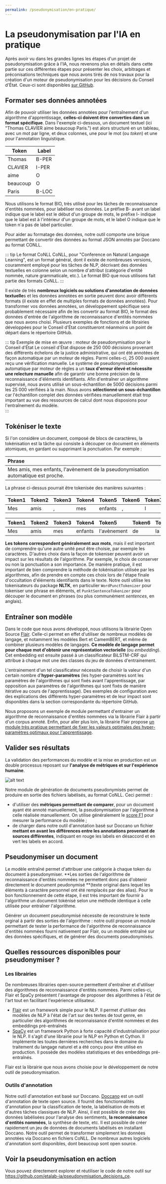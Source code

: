 ```yaml
---
permalink: /pseudonymisation/en-pratique/
---
```


# La pseudonymisation par l'IA en pratique

Après avoir vu dans les grandes lignes les étapes d'un projet de pseudonymisation grâce à l'IA, nous revenons plus en détails dans cette partie sur ces différentes étapes pour présenter les choix, arbitrages et préconisations techniques que nous avons tirés de nos travaux pour la création d'un moteur de pseudonymisation pour les décisions du Conseil d'État. Ceux-ci sont disponibles [sur GitHub](https://github.com/etalab-ia/pseudonymisation_decisions_ce).

## Formater ses données annotées

Afin de pouvoir utiliser les données annotées pour l'entraînement d'un algorithme d'apprentissage, **celles-ci doivent être converties dans un format spécifique**. Dans l'exemple ci-dessous, un document textuel (ici "Thomas CLAVIER aime beaucoup Paris.") est alors structuré en un tableau, avec un mot par ligne, et deux colonnes, une pour le mot (ou *token*) et une pour l'annotation linguistique. 

| Token   | Label  | 
| ----------| ----------| 
| Thomas | B-PER | 
| CLAVIER | I-PER | 
| aime | O | 
| beaucoup | O | 
| Paris | B-LOC  | 


Nous utilisons le format BIO, très utilisé pour les tâches de reconnaissance d'entités nommées, pour labéliser nos données. Le préfixe B- avant un label indique que le label est le début d'un groupe de mots, le préfixe I- indique que le label est à l'intérieur d'un groupe de mots, et le label O indique que le token n'a pas de label particulier.

Pour aider au formatage des données, notre outil comporte une brique permettant de convertir des données au format JSON annotés par Doccano au format CONLL.  

::: tip Le format CoNLL
CoNLL, pour "Conference on Natural Language Learning", est un format général, dont il existe de nombreuses versions, couramment employé pour les tâches de NLP, décrivant des données textuelles en colonne selon un nombre d'attribut (catégorie d'entité nommée, nature grammaticale, etc.). Le format BIO que nous utilisons fait partie des formats CoNLL. 
:::

Il existe de très **nombreux logiciels ou solutions d'annotation de données textuelle**s et les données annotées en sortie peuvent donc avoir différents formats (il existe en effet de multiples formats de données annotées). Pour transformer vos données annotées, un développement spécifique sera probablement nécessaire afin de les convertir au format BIO, le format des données d'entrée de l'algorithme de reconnaissance d'entités nommées que nous avons choisi. Plusieurs exemples de fonctions et de librairies développées pour le Conseil d'État constitueront néanmoins un point de départ dans le répertoire GitHub.

::: tip Exemple de mise en œuvre : moteur de pseudonymisation pour le Conseil d'État
Le conseil d'État dispose de 250 000 décisions provenant des différents échelons de la justice administrative, qui ont été annotées de façon automatique par un moteur de règles. Parmi celles-ci, 25 000 avaient reçu une vérification manuelle. Le système de pseudonymisation automatique par moteur de règles a un **taux d'erreur élevé et nécessite une relecture manuelle** afin de garantir une bonne précision de la reconnaissance d'éléments identifiants. 
Afin d'entraîner un algorithme supervisé, nous avons utilisé un sous-échantillon de 5000 décisions parmi les 25 000 vérifiées à la main. Nous avons **sélectionné un sous-échantillon** car l'échantillon complet des données vérifiées manuellement était trop important au vue des ressources de calcul dont nous disposions pour l'entraînement du modèle.  
:::

## Tokéniser le texte

Si l'on considère un document, composé de blocs de caractères, la tokénisation est la tâche qui consiste à découper ce document en éléments atomiques, en gardant ou supprimant la ponctuation. Par exemple :  

| Phrase        | 
| :------------- |
| Mes amis, mes enfants, l'avènement de la pseudonymisation automatique est proche. | 

La phrase ci-dessus pourrait être tokenisée des manières suivantes :

| Token1   | Token2   | Token3   | Token4   | Token5   | Token6   | Token7   | Token8   | Token9   | Token10   | Token11   | Token12   | Token13   | Token14   | Token15   | Token16   |
| :----------| :----------| :----------| :----------| :----------| :----------| :----------| :----------| :----------| :----------| :----------|  :----------| :----------| :----------| :----------| :----------| 
| Mes  | amis  |  , | mes  | enfants  | ,   |l   | ' | avènement  | de   | la   |pseudonymisation| automatique| est  | proche  | .|
 

| Token1   | Token2   | Token3   | Token4   | Token5   | Token6   | Token7   | Token8   | Token9   | Token10   | Token11   |
| :----------| :----------| :----------| :----------| :----------| :----------| :----------| :----------| :----------| :----------| :----------| 
| Mes| amis| mes| enfants| l'avènement | de | la| pseudonymisation| automatique | est| proche|


**Les tokens correspondent généralement aux mots**, mais il est important de comprendre qu'une autre unité peut être choisie, par exemple les caractères. D'autres choix dans la façon de tokeniser peuvent avoir un impact sur les résultats de l'algorithme. Par exemple, le choix de conserver ou non la ponctuation a son importance. De manière pratique, il est important de bien comprendre la méthode de tokénisation utilisée par les algorithmes, afin de prendre en compte ces choix lors de l'étape finale d'occultation d'éléments identifiants dans le texte. Notre outil utilise les tokenisateurs du package **NLTK**, en particulier `WordPunctTokenizer` pour tokeniser une phrase en éléments, et `PunktSentenceTokenizer` pour découper le document en phrases (ou plus communément *sentences*, en anglais).

## Entraîner son modèle

Dans le code que nous avons développé, nous utilisons la librairie Open Source [Flair](https://github.com/flairNLP/flair). Celle-ci permet en effet d'utiliser de nombreux modèles de langage, et notamment les modèles Bert et CamemBERT, et même de combiner plusieurs modèles de langages. **Ce modèle de langage permet pour chaque mot d'obtenir une représentation vectorielle** (ou *embedding*). Cet embedding est ensuite passé à un classificateur BiLSTM-CRF qui attribue à chaque mot une des classes du jeu de données d'entrainement.

L'entrainement d'un tel classificateur nécessite de choisir la valeur d'un certain nombre d'**hyper-paramètres** (les hyper-paramètres sont les paramètres de l'algorithmes qui sont fixés avant l'apprentissage, par opposition aux paramètres de l'algorithmes qui sont fixés de manière itérative au cours de l'apprentissage). Des exemples de configuration avec des explications des différents hyper-paramètres et de leur impact sont disponibles dans la section correspondante du répertoire GitHub.  

Nous proposons un exemple de module permettant d'entrainer un algorithme de reconnaissance d'entités nommées via la librairie Flair à partir d'un corpus annoté. Enfin, pour aller plus loin, la librairie Flair propose [un module très pratique permettant de fixer les valeurs optimales des hyper-paramètres optimaux pour l'apprentissage](https://github.com/flairNLP/flair/blob/master/resources/docs/TUTORIAL_8_MODEL_OPTIMIZATION.md).

## Valider ses résultats

La validation des performances du modèle et la mise en production est un double processus reposant sur **l'analyse de métriques et sur l'expérience humaine**.

![alt text](images/process.svg "Logo Title Text 1")


Notre module de génération de documents pseudonymisés permet de produire en sortie des fichiers labélisés, au format CoNLL. Ceci permet :
- d'utiliser des **métriques permettant de comparer**, pour un document ayant été annoté manuellement, la pseudonymisation par l'algorithme à celle réalisée manuellement. On utilise généralement le [score F1](https://fr.wikipedia.org/wiki/Pr%C3%A9cision_et_rappel) pour mesurer la performance du modèle ;
- de charger dans notre outil d'annotation basé sur Doccano un fichier **mettant en avant les différences entre les annotations provenant de sources différentes**, indiquant en rouge les labels en désaccord et en vert les labels en accord.

## Pseudonymiser un document

Le modèle entraîné permet d'attribuer une catégorie à chaque token du document à pseudonymiser. **Les sorties de l'algorithme de reconnaissance d'entités nommées ne permettent donc pas d'obtenir directement le document peudonymisé **(texte original dans lequel les éléments à caractère personnel ont été remplacés par des alias). Pour le bon fonctionnement de cette étape, il est très important de fournir à l'algorithme un document tokénisé selon une méthode identique à celle utilisée pour entraîner l'algorithme.  

Générer un document pseudonymisé nécessite de reconstruire le texte orginal à partir des sorties de l'algorithme : notre outil propose un module permettant de tester la performance de l'algorithme de reconnaissance d'entités nommées fourni nativement par Flair, ou un modèle entraîné sur des données spécifiques, et de générer des documents pseudonymisés.

## Quelles ressources disponibles pour pseudonymiser ?

### Les librairies

De nombreuses librairies open-source permettent d'entraîner et d'utiliser des algorithmes de reconnaissance d'entités nommées. Parmi celles-ci, Flair et SpaCy présentent l'avantage de proposer des algorithmes à l'état de l'art tout en facilitant l'expérience utilisateur.

- [Flair](https://github.com/flairNLP/flair) est un framework simple pour le NLP. Il permet d'utiliser des modèles de NLP à l'état de l'art sur des textes de tout genre, en particulier des algorithmes de reconnaissance d'entité nommées et des embeddings pré-entraînés
- [SpaCy](https://spacy.io/usage/spacy-101) est un framework Python à forte capacité d'industrialisation pour le NLP. Il s'agit d'une librairie pour le NLP en Python et Cython. Il implémente les toutes dernières recherches dans le domaine du traitement du langage naturel et a été conçu pour être utilisé en production. Il possède des modèles statistiques et des embeddings pré-entraînés.

Flair est la librairie que nous avons choisie pour le développement de notre outil de pseudonymisation. 

### Outils d'annotation

Notre outil d'annotation est basé sur Doccano. [Doccano](https://github.com/doccano/doccano) est un outil d'annotation de texte open source. Il fournit des fonctionnalités d'annotation pour la classification de texte, la labélisation de mots et d'autres tâches classiques de NLP. Ainsi, il est possible de créer des données labélisées pour l'analyse des sentiments, **la reconnaissance d'entités nommées**, la synthèse de texte, etc. Il est possible de créer rapidement un jeu de données de documents labélisés en installant Doccano. Notre outil permet de transformer simplement les données annotées via Doccano en fichiers CoNLL.
De nombreux autres logiciels d'annotation sont disponibles, dont beaucoup sont open source. 

## Voir la pseudonymisation en action

Vous pouvez directement explorer et réutiliser le code de notre outil sur https://github.com/etalab-ia/pseudonymisation_decisions_ce.
